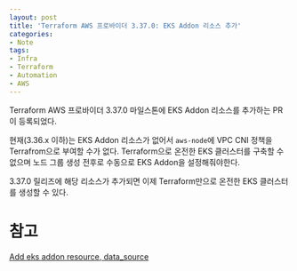```yaml
---
layout: post
title: 'Terraform AWS 프로바이더 3.37.0: EKS Addon 리소스 추가'
categories:
- Note
tags:
- Infra
- Terraform
- Automation
- AWS
---
```

Terraform AWS 프로바이더 3.37.0 마일스톤에 EKS Addon 리소스를 추가하는 PR이 등록되었다.

현재(3.36.x 이하)는 EKS Addon 리소스가 없어서 `aws-node`에 VPC CNI 정책을 Terrafrom으로 부여할 수가 없다.
Terraform으로 온전한 EKS 클러스터를 구축할 수 없으며 노드 그룹 생성 전후로 수동으로 EKS Addon을 설정해줘야한다.

3.37.0 릴리즈에 해당 리소스가 추가되면 이제 Terraform만으로 온전한 EKS 클러스터를 생성할 수 있다.

# 참고

[Add eks addon resource, data_source](https://github.com/hashicorp/terraform-provider-aws/pull/16972)
